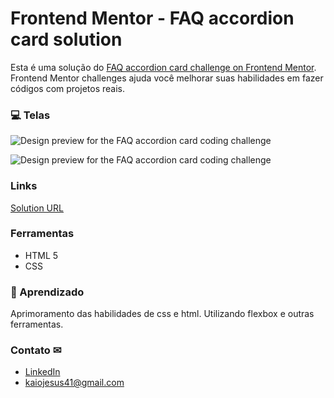 # Frontend Mentor - FAQ accordion card solution

Esta é uma solução do [FAQ accordion card challenge on Frontend Mentor](https://www.frontendmentor.io/challenges/faq-accordion-card-XlyjD0Oam). Frontend Mentor challenges ajuda você melhorar suas habilidades em fazer códigos com projetos reais.

### 💻 Telas

![Design preview for the FAQ accordion card coding challenge](./.github/preview_pc.png)

![Design preview for the FAQ accordion card coding challenge](./.github/preview_cell.png)

### Links

[Solution URL](https://kaiojesus.github.io/Profile-card/assets/index.html)

### Ferramentas

- HTML 5
- CSS

### 📝 Aprendizado

Aprimoramento das habilidades de css e html. Utilizando flexbox e outras ferramentas.

### Contato ✉

- [LinkedIn](https://www.linkedin.com/in/kaio-jesus/) 
- [kaiojesus41@gmail.com](kaiojesus41@gmail.com)



